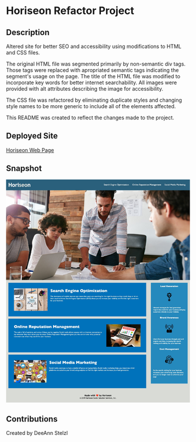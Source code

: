 # Horiseon Refactor Project

## Description
 Altered site for better SEO and accessibility using modifications to HTML and CSS files. 
 
 The original HTML file was segmented primarily by non-semantic div tags. Those tags were replaced with apropriated semantic tags indicating the segment's usage on the page. The title of the HTML file was modified to incorporate key words for better internet searchability. All images were provided with alt attributes describing the image for accessibility.
 
 The CSS file was refactored by eliminating duplicate styles and changing style names to be more generic to include all of the elements affected.

 This README was created to reflect the changes made to the project.

## Deployed Site
[Horiseon Web Page](https://dstelzl.github.io/horiseon-refactor-project/)

## Snapshot
![Screenshot of Landing Page](./assets/images/Horiseon-Search-Optimization.jpg)

## Contributions
Created by DeeAnn Stelzl


